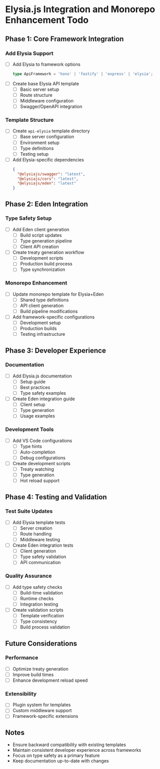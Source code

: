 # Elysia.js Integration and Monorepo Enhancement Todo

## Phase 1: Core Framework Integration

### Add Elysia Support
- [ ] Add Elysia to framework options
  ```typescript
  type ApiFramework = 'hono' | 'fastify' | 'express' | 'elysia';
  ```
- [ ] Create base Elysia API template
  - [ ] Basic server setup
  - [ ] Route structure
  - [ ] Middleware configuration
  - [ ] Swagger/OpenAPI integration

### Template Structure
- [ ] Create `api-elysia` template directory
  - [ ] Base server configuration
  - [ ] Environment setup
  - [ ] Type definitions
  - [ ] Testing setup
- [ ] Add Elysia-specific dependencies
  ```json
  {
    "@elysiajs/swagger": "latest",
    "@elysiajs/cors": "latest",
    "@elysiajs/eden": "latest"
  }
  ```

## Phase 2: Eden Integration

### Type Safety Setup
- [ ] Add Eden client generation
  - [ ] Build script updates
  - [ ] Type generation pipeline
  - [ ] Client API creation
- [ ] Create treaty generation workflow
  - [ ] Development scripts
  - [ ] Production build process
  - [ ] Type synchronization

### Monorepo Enhancement
- [ ] Update monorepo template for Elysia+Eden
  - [ ] Shared type definitions
  - [ ] API client generation
  - [ ] Build pipeline modifications
- [ ] Add framework-specific configurations
  - [ ] Development setup
  - [ ] Production builds
  - [ ] Testing infrastructure

## Phase 3: Developer Experience

### Documentation
- [ ] Add Elysia.js documentation
  - [ ] Setup guide
  - [ ] Best practices
  - [ ] Type safety examples
- [ ] Create Eden integration guide
  - [ ] Client setup
  - [ ] Type generation
  - [ ] Usage examples

### Development Tools
- [ ] Add VS Code configurations
  - [ ] Type hints
  - [ ] Auto-completion
  - [ ] Debug configurations
- [ ] Create development scripts
  - [ ] Treaty watching
  - [ ] Type generation
  - [ ] Hot reload support

## Phase 4: Testing and Validation

### Test Suite Updates
- [ ] Add Elysia template tests
  - [ ] Server creation
  - [ ] Route handling
  - [ ] Middleware testing
- [ ] Create Eden integration tests
  - [ ] Client generation
  - [ ] Type safety validation
  - [ ] API communication

### Quality Assurance
- [ ] Add type safety checks
  - [ ] Build-time validation
  - [ ] Runtime checks
  - [ ] Integration testing
- [ ] Create validation scripts
  - [ ] Template verification
  - [ ] Type consistency
  - [ ] Build process validation

## Future Considerations

### Performance
- [ ] Optimize treaty generation
- [ ] Improve build times
- [ ] Enhance development reload speed

### Extensibility
- [ ] Plugin system for templates
- [ ] Custom middleware support
- [ ] Framework-specific extensions

## Notes
- Ensure backward compatibility with existing templates
- Maintain consistent developer experience across frameworks
- Focus on type safety as a primary feature
- Keep documentation up-to-date with changes

